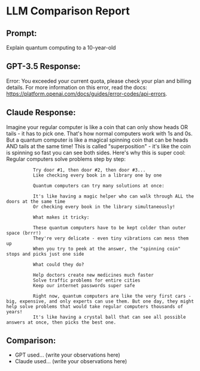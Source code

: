# LLM Comparison Report

## Prompt:
Explain quantum computing to a 10-year-old

## GPT-3.5 Response:
Error: You exceeded your current quota, please check your plan and billing details. For more information on this error, read the docs: https://platform.openai.com/docs/guides/error-codes/api-errors.

## Claude Response:
Imagine your regular computer is like a coin that can only show heads OR tails - it has to pick one. That's how normal computers work with 1s and 0s.
              But a quantum computer is like a magical spinning coin that can be heads AND tails at the same time! This is called "superposition" - it's like the coin is spinning so fast you can see both sides.
              Here's why this is super cool:
              Regular computers solve problems step by step:

              Try door #1, then door #2, then door #3...
              Like checking every book in a library one by one

              Quantum computers can try many solutions at once:

              It's like having a magic helper who can walk through ALL the doors at the same time
              Or checking every book in the library simultaneously!

              What makes it tricky:

              These quantum computers have to be kept colder than outer space (brrr!)
              They're very delicate - even tiny vibrations can mess them up
              When you try to peek at the answer, the "spinning coin" stops and picks just one side

              What could they do?

              Help doctors create new medicines much faster
              Solve traffic problems for entire cities
              Keep our internet passwords super safe

              Right now, quantum computers are like the very first cars - big, expensive, and only experts can use them. But one day, they might help solve problems that would take regular computers thousands of years!
              It's like having a crystal ball that can see all possible answers at once, then picks the best one.

## Comparison:
- GPT used... (write your observations here)
- Claude used... (write your observations here)
